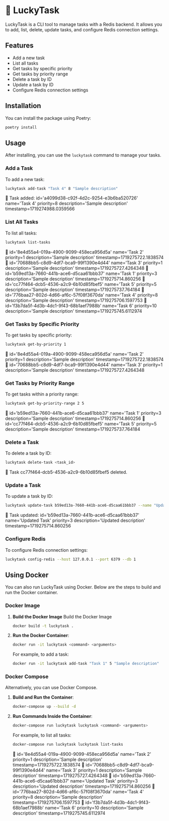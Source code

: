 
# 🐢 LuckyTask

LuckyTask is a CLI tool to manage tasks with a Redis backend. It allows you to add, list, delete, update tasks, and configure Redis connection settings.

## Features

- Add a new task
- List all tasks
- Get tasks by specific priority
- Get tasks by priority range
- Delete a task by ID
- Update a task by ID
- Configure Redis connection settings

## Installation

You can install the package using Poetry:

```sh
poetry install
```

## Usage

After installing, you can use the `luckytask` command to manage your tasks.

### Add a Task

To add a new task:

```sh
luckytask add-task "Task 4" 8 "Sample description"
```
🐢 Task added: id='a4099d38-c92f-4d2c-9254-e3b6ba520726' name='Task 4' priority=8 description='Sample description' timestamp=1719274988.0359566


### List All Tasks

To list all tasks:

```sh
luckytask list-tasks
```
🐢 id='8e4d55a4-019a-4900-9099-458eca956d5a' name='Task 2' priority=1 description='Sample description' timestamp=1719275722.1838574
🐢 id='70688bb5-c8d9-4df7-bca9-99f1390e4d44' name='Task 3' priority=1 description='Sample description' timestamp=1719275727.4264348
🐢 id='b59ed13a-7660-441b-ace6-d5caa61bbb37' name='Task 1' priority=3 description='Sample description' timestamp=1719275714.860256
🐢 id='cc77f464-dcb5-4536-a2c9-6b10d85fbef5' name='Task 5' priority=5 description='Sample description' timestamp=1719275737.764184
🐢 id='776baa27-802d-4d66-af6c-57f08f3670da' name='Task 4' priority=8 description='Sample description' timestamp=1719275706.1597753
🐢 id='f3b7da5f-4d3b-4dc1-9f43-68b1aef7988b' name='Task 6' priority=10 description='Sample description' timestamp=1719275745.6112974

### Get Tasks by Specific Priority

To get tasks by specific priority:

```sh
luckytask get-by-priority 1
```
🐢 id='8e4d55a4-019a-4900-9099-458eca956d5a' name='Task 2' priority=1 description='Sample description' timestamp=1719275722.1838574
🐢 id='70688bb5-c8d9-4df7-bca9-99f1390e4d44' name='Task 3' priority=1 description='Sample description' timestamp=1719275727.4264348


### Get Tasks by Priority Range

To get tasks within a priority range:

```sh
luckytask get-by-priority-range 2 5
```
🐢 id='b59ed13a-7660-441b-ace6-d5caa61bbb37' name='Task 1' priority=3 description='Sample description' timestamp=1719275714.860256
🐢 id='cc77f464-dcb5-4536-a2c9-6b10d85fbef5' name='Task 5' priority=5 description='Sample description' timestamp=1719275737.764184

### Delete a Task

To delete a task by ID:

```sh
luckytask delete-task <task_id>
```
🐢 Task cc77f464-dcb5-4536-a2c9-6b10d85fbef5 deleted.

### Update a Task

To update a task by ID:

```sh
luckytask update-task b59ed13a-7660-441b-ace6-d5caa61bbb37 --name "Updated Task" --priority 3 --description "Updated description"
```
🐢 Task updated: id='b59ed13a-7660-441b-ace6-d5caa61bbb37' name='Updated Task' priority=3 description='Updated description' timestamp=1719275714.860256

### Configure Redis

To configure Redis connection settings:

```sh
luckytask config-redis --host 127.0.0.1 --port 6379 --db 1
```

## Using Docker

You can also run LuckyTask using Docker. Below are the steps to build and run the Docker container.

### Docker Image

1. **Build the Docker Image**
   Build the Docker Image

   ```sh
   docker build -t luckytask .
   ```

2. **Run the Docker Container**:

   ```sh
   docker run -it luckytask <command> <arguments>
   ```

   For example, to add a task:

   ```sh
   docker run -it luckytask add-task "Task 1" 5 "Sample description"
   ```

### Docker Compose

Alternatively, you can use Docker Compose.

1. **Build and Run the Container**:

   ```sh
   docker-compose up --build -d
   ```

2. **Run Commands Inside the Container**:

   ```sh
   docker-compose run luckytask luckytask <command> <arguments>
   ```

   For example, to list all tasks:

   ```sh
   docker-compose run luckytask luckytask list-tasks
   ```
   🐢 id='8e4d55a4-019a-4900-9099-458eca956d5a' name='Task 2' priority=1 description='Sample description' timestamp=1719275722.1838574
   🐢 id='70688bb5-c8d9-4df7-bca9-99f1390e4d44' name='Task 3' priority=1 description='Sample description' timestamp=1719275727.4264348
   🐢 id='b59ed13a-7660-441b-ace6-d5caa61bbb37' name='Updated Task' priority=3 description='Updated description' timestamp=1719275714.860256
   🐢 id='776baa27-802d-4d66-af6c-57f08f3670da' name='Task 4' priority=8 description='Sample description' timestamp=1719275706.1597753
   🐢 id='f3b7da5f-4d3b-4dc1-9f43-68b1aef7988b' name='Task 6' priority=10 description='Sample description' timestamp=1719275745.6112974


